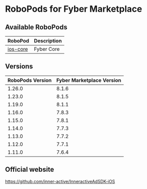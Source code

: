 # RoboPods for Fyber Marketplace

## Available RoboPods

| RoboPod                           | Description                               |
|-----------------------------------|-------------------------------------------|
| [ios-core](ios-core/)             | Fyber Core                                |

## Versions

| RoboPods Version | Fyber Marketplace Version |
|------------------|---------------------------|
| 1.26.0           | 8.1.6                     |
| 1.23.0           | 8.1.5                     |
| 1.19.0           | 8.1.1                     |
| 1.16.0           | 7.8.3                     |
| 1.15.0           | 7.8.1                     |
| 1.14.0           | 7.7.3                     |
| 1.13.0           | 7.7.2                     |
| 1.12.0           | 7.7.1                     |
| 1.11.0           | 7.6.4                     |

## Official website

https://github.com/inner-active/InneractiveAdSDK-iOS